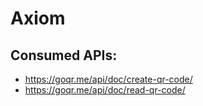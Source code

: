 # Axiom

## Consumed APIs:
- https://goqr.me/api/doc/create-qr-code/
- https://goqr.me/api/doc/read-qr-code/